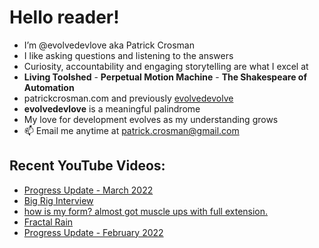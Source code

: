 # Hello reader!  
- I’m @evolvedevlove aka Patrick Crosman  
- I like asking questions and listening to the answers
- Curiosity, accountability and engaging storytelling are what I excel at
- **Living Toolshed** - **Perpetual Motion Machine** - **The Shakespeare of Automation**
- patrickcrosman.com and previously <a href="https://www.github.com/evolvedevolve?tab=repositories" target="_blank">evolvedevolve</a>
- __evolvedevlove__ is a meaningful palindrome
- My love for development evolves as my understanding grows
- 📫 Email me anytime at patrick.crosman@gmail.com

## Recent YouTube Videos:

<!-- YOUTUBE:START -->
- [Progress Update - March 2022](https://www.youtube.com/watch?v=yyiyxc7rcXQ)
- [Big Rig Interview](https://www.youtube.com/watch?v=Ux_xpJ0I188)
- [how is my form? almost got muscle ups with full extension.](https://www.youtube.com/watch?v=873m8L6rMRA)
- [Fractal Rain](https://www.youtube.com/watch?v=hUes4US6ZG8)
- [Progress Update - February 2022](https://www.youtube.com/watch?v=wzKIOcYkyFI)
<!-- YOUTUBE:END -->

<!---
evolvedevlove/evolvedevlove is a ✨ special ✨ repository because its `README.md` (this file) appears on Patrick's GitHub profile.
You can learn a lot if you read the comments.
--->

